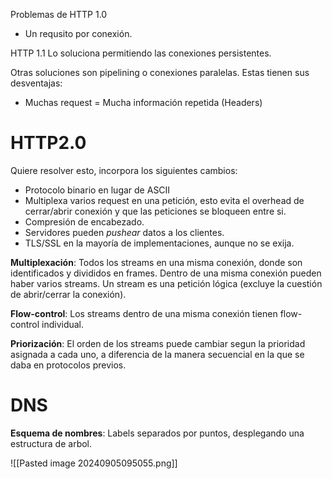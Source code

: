 
Problemas de HTTP 1.0 
- Un requsito por conexión.

HTTP 1.1 Lo soluciona permitiendo las conexiones persistentes.

Otras soluciones son pipelining o conexiones paralelas. Estas tienen sus desventajas:
- Muchas request = Mucha información repetida (Headers)

# HTTP2.0

Quiere resolver esto, incorpora los siguientes cambios:
- Protocolo binario en lugar de ASCII
- Multiplexa varios request en una petición, esto evita el overhead de cerrar/abrir conexión y que las peticiones se bloqueen entre si.
- Compresión de encabezado.
- Servidores pueden *pushear* datos a los clientes.
- TLS/SSL en la mayoría de implementaciones, aunque no se exija.

**Multiplexación**: Todos los streams en una misma conexión, donde son identificados y divididos en frames. Dentro de una misma conexión pueden haber varios streams. Un stream es una petición lógica (excluye la cuestión de abrir/cerrar la conexión).

**Flow-control**: Los streams dentro de una misma conexión tienen flow-control individual.

**Priorización**: El orden de los streams puede cambiar segun la prioridad asignada a cada uno, a diferencia de la manera secuencial en la que se daba en protocolos previos.

# DNS

**Esquema de nombres**: Labels separados por puntos, desplegando una estructura de arbol.

![[Pasted image 20240905095055.png]]


